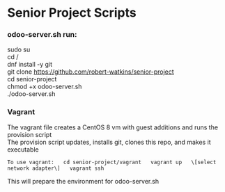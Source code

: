 # Senior Project Scripts  
### odoo-server.sh run:  
sudo su  
cd /  
dnf install -y git  
git clone https://github.com/robert-watkins/senior-project  
cd senior-project  
chmod +x odoo-server.sh  
./odoo-server.sh  
  
### Vagrant
The vagrant file creates a CentOS 8 vm with guest additions and runs the provision script  
The provision script updates, installs git, clones this repo, and makes it executable  
  
`To use vagrant:  
cd senior-project/vagrant  
vagrant up  
\[select network adapter\]  
vagrant ssh`  
  
This will prepare the environment for odoo-server.sh  